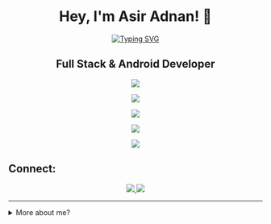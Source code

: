 <div align="center">

# Hey, I'm Asir Adnan!  👋

</div>

<div align="center" style="margin-bottom: 20px;">
<a href="https://git.io/typing-svg">
    <img src="https://readme-typing-svg.demolab.com?font=JetBrains+Mono&size=28&duration=2000&pause=1000&center=true&vCenter=true&width=700&lines=Full+Stack+%7C+Android+Developer;FastAPI+%7C+Kotlin+%7C+Django+%7C+Next.js+%7C+MERN;Building%2C+Breaking%2C+Learning...;Fueled+by+tea+and+Enthusiasm!&color=009688" alt="Typing SVG" />
</a>

  <br/>
</div>
<div align="center">

  ## Full Stack & Android Developer

</div>
<!-- 
## 🔥 About Me
- 🎓 **Computer Science Student at BRAC University**
- 📱 **Android Developer** proficient in **Kotlin**, building scalable and efficient mobile applications.
- 🌐 **Full-Stack Web Developer** with expertise in **FastAPI, Django, Next.js, and the MERN stack**.
- ⚔️ **Competitive Programmer**, participated in **ICPC Regional** and **NCPC Regional**, solving **1300+ problems** across platforms. -->

<p align="center">
    <img src="https://skillicons.dev/icons?i=aws"/>
</p>
<p align="center">
    <img src="https://skillicons.dev/icons?i=nginx,linux"/>
</p>
<p align="center">
    <img src="https://skillicons.dev/icons?i=fastapi,django,nextjs,express,nodejs"/>
</p>
<p align="center">
    <img src="https://skillicons.dev/icons?i=python,c,cpp,java,kotlin,js,solidity"/>
</p>

<p align="center">
    <img src="https://skillicons.dev/icons?i=html,css,bootstrap,tailwind,react,sqlite,mysql,postgres,mongodb"/>
</p>

## Connect:
<p align="center">
    <a href="https://linkedin.com/in/asiradnan">
    <img src="https://skillicons.dev/icons?i=linkedin"/>
    </a>
    <a href="mailto:asiradnan23@gmail.com">
    <img src="https://skillicons.dev/icons?i=gmail"/>
    </a>
</p>
  

---
<details>
   <summary>More about me?</summary>
   
## I am a -
### 💻 Passionate Coder

Whether it's algorithms, data structures, or diving into the world of software development, every line of code is an opportunity to learn and grow.

### ⚔️ Competitive Programming Enthusiast

Competitive programming is my playground. I believe in the power of challenges to sharpen my skills. Regularly participating and pushing my limits in competitive programming is not just a hobby but my top priority.
####  Current Ratings: 
- [1301 - Codeforces ](https://codeforces.com/profile/asiradnan)
- [1599 - CodeChef ](https://www.codechef.com/users/asiradnan)

And solved more than **1300** problems on different judges including [800+ problems on Codeforces ](https://codeforces.com/profile/asiradnan), [70+ on CSES](https://cses.fi/user/171849), [180+ on CodeChef ](https://www.codechef.com/users/asiradnan) and [370+ problems on Beecrowd](https://www.beecrowd.com.br/judge/en/profile/655116).

### 🛠️  Software & Android Developer
I am passionate about building high-performance Android apps with Kotlin, focusing on sleek UI/UX and optimized architecture. Skilled in fullstack development using Python, JavaScript, Django, FastAPI, Next.js, and MERN, crafting scalable applications with seamless front-end and back-end integration.

## Skills
#### Programming
- Python
- C++
- Kotlin
- JavaScript
#### Web Technologies

- HTML
- CSS, Bootstrap, Tailwind CSS, Shadcn  UI
- Javascript, React.js
- **Django, FastAPI, Next.js, MERN**
- SQLite, MySQL, PostgreSQL, MongoDB
- JSON, RestAPI 

#### Android Development

- Kotlin
- Material UI

#### System
- Git, GitHub
- Linux
  
#### What I'm currently learning 📚
- Currently focusing on mastering Androidoid Development with Kotlin.


## How to reach me?
- [Linkedin](https://www.linkedin.com/in/asiradnan/)
- [Email](mailto:asiradnan23@gmail.com)
- [Facebook](https://www.facebook.com/asiradnan23/)
   
You can ask me anything about app or web development and artificial intelligence! I am looking forward to absorb knowledge, gain experience, collaborate and build amazing products for the world.
</details>

